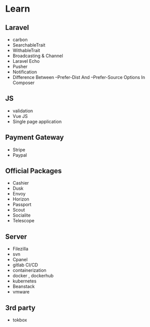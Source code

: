 # Learn

## Laravel
* carbon
* SearchableTrait
* WithableTrait
* Broadcasting & Channel
* Laravel Echo
* Pusher
* Notification
* Difference Between –Prefer-Dist And –Prefer-Source Options In Composer

## JS
* validation
* Vue JS
* Single page application

## Payment Gateway
* Stripe
* Paypal

## Official Packages
* Cashier
* Dusk
* Envoy
* Horizon
* Passport
* Scout
* Socialite
* Telescope

## Server
* Filezilla
* svn
* Cpanel
* gitlab CI/CD
* containerization
* docker , dockerhub
* kubernetes
* Beanstack
* vmware

## 3rd party
* tokbox
